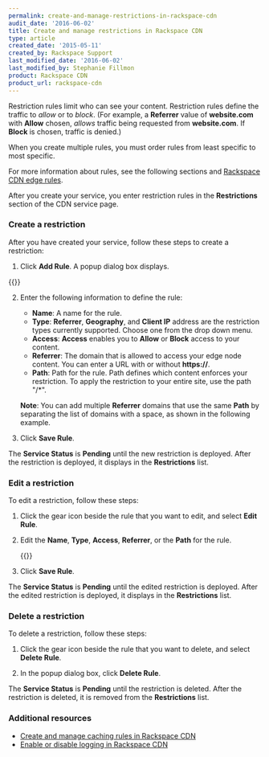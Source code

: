 ```yaml
---
permalink: create-and-manage-restrictions-in-rackspace-cdn
audit_date: '2016-06-02'
title: Create and manage restrictions in Rackspace CDN
type: article
created_date: '2015-05-11'
created_by: Rackspace Support
last_modified_date: '2016-06-02'
last_modified_by: Stephanie Fillmon
product: Rackspace CDN
product_url: rackspace-cdn
---
```


Restriction rules limit who can see your content. Restriction rules
define the traffic to *allow* or to *block*. (For example, a
**Referrer** value of **website.com** with **Allow** chosen, *allows*
traffic being requested from **website.com**. If **Block** is chosen,
traffic is denied.)

When you create multiple rules, you must order rules from least specific
to most specific.

For more information about rules, see the following sections and
[Rackspace CDN edge
rules](/support/how-to/rackspace-cdn-edge-rules).

After you create your service, you enter restriction rules in the
**Restrictions** section of the CDN service page.

### Create a restriction

After you have created your service, follow these steps to create a
restriction:

1. Click **Add Rule**. A popup dialog box displays.

{{<image src="ScreenShot2015-10-02at11.54.43AM.png" alt="" title="">}}

2. Enter the following information to define the rule:

   - **Name**: A name for the rule.
   - **Type**: **Referrer**, **Geography**, and **Client IP** address are the restriction types currently supported. Choose one from the drop down menu.
   - **Access**: **Access** enables you to **Allow** or **Block** access to your content.
   - **Referrer**: The domain that is allowed to access your edge node content. You can enter a URL with or without **https://**.
   - **Path**: Path for the rule. Path defines which content enforces your restriction. To apply the restriction to your entire site, use the path "/\*".

   **Note**: You can add multiple **Referrer** domains that use the same **Path** by separating the list of domains with a space, as shown in the following example.

3. Click **Save Rule**.

The **Service Status** is **Pending** until the
new restriction is deployed. After the restriction is deployed, it
displays in the **Restrictions** list.

### Edit a restriction

To edit a restriction, follow these steps:

1. Click the gear icon beside the rule that you want to edit, and select
**Edit Rule**.

2. Edit the **Name**, **Type**, **Access**, **Referrer**, or the
**Path** for the rule.

   {{<image src="ScreenShot2015-10-02at12.09.39PM.png" alt="" title="">}}

3. Click **Save Rule**.

The **Service Status** is **Pending** until the
edited restriction is deployed. After the edited restriction is
deployed, it displays in the **Restrictions** list.

### Delete a restriction

To delete a restriction, follow these steps:

1. Click the gear icon beside the rule that you want to delete, and
select **Delete Rule**.

2. In the popup dialog box, click **Delete Rule**.

The **Service Status** is **Pending** until the restriction is deleted.
After the restriction is deleted, it is removed from the
**Restrictions** list.



### Additional resources
- [Create and manage caching rules in Rackspace CDN](/support/how-to/create-and-manage-caching-rules-in-rackspace-cdn)
- [Enable or disable logging in Rackspace CDN](/support/how-to/enable-or-disable-logging-in-rackspace-cdn)
